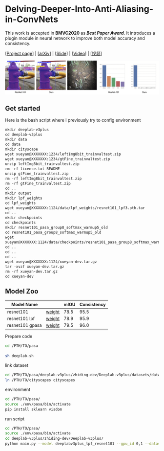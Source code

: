 # Delving-Deeper-Into-Anti-Aliasing-in-ConvNets

This work is accepted in **BMVC2020** as ***Best Paper Award***. It introduces a plugin module in neural network to improve both model accuracy and consistency.

\[[Project page](https://maureenzou.github.io/ddac/)\] | \[[arXiv](https://maureenzou.github.io/ddac/)\] | \[[Slide](https://drive.google.com/file/d/1rX_LRfLCwr3nbX3jmpdKlz9L2S8GrrHS/view?usp=sharing)\] | \[[Video](https://www.youtube.com/watch?v=R8eSs6Cljvc)\] | \[[视频](https://www.bilibili.com/video/BV1aD4y127MF/)\]

![alt text](images/tittle.gif)

## Get started
Here is the bash script where I previously try to config environment
```
mkdir deeplab-v3plus
cd deeplab-v3plus
mkdir data
cd data
mkdir cityscape
wget xueyan@XXXXXXX:1234/leftImg8bit_trainvaltest.zip
wget xueyan@XXXXXXX:1234/gtFine_trainvaltest.zip
unzip leftImg8bit_trainvaltest.zip
rm -rf license.txt README
unzip gtFine_trainvaltest.zip
rm -rf leftImg8bit_trainvaltest.zip
rm -rf gtFine_trainvaltest.zip
cd ..
mkdir output
mkdir lpf_weights
cd lpf_weights
wget xueyan@XXXXXXX:1124/data/lpf_weights/resnet101_lpf3.pth.tar
cd ..
mkdir checkpoints
cd checkpoints
mkdir resnet101_pasa_group8_softmax_warmup5_old
cd resnet101_pasa_group8_softmax_warmup5_old
wget xueyan@XXXXXXX:1124/data/checkpoints/resnet101_pasa_group8_softmax_warmup5_old/model_best.pth.tar
cd ..
cd ..
cd ..
wget xueyan@XXXXXXX:1124/xueyan-dev.tar.gz
tar -xvzf xueyan-dev.tar.gz
rm -rf xueyan-dev.tar.gz
cd xueyan-dev
```

## Model Zoo

| Model Name                       |            | mIOU | Consistency |
|----------------------------------|------------|-----------|-------------|
| resnet101 | [weight](https://drive.google.com/file/d/1Ls7_u9WStbYcTToI6fscJdk8Tr1kupEn/view?usp=sharing) | 78.5      | 95.5        |
| resnet101 lpf | [weight](https://drive.google.com/file/d/1QMf38efAS8Ddiz-WL-y6ltlPwIuTXoaA/view?usp=sharing) | 78.9      | 95.9        |
| resnet101 gpasa | [weight](https://drive.google.com/file/d/1zSKZMhLJKCQRjyFZTXsMxPF47RJoRhYo/view?usp=sharing) | 79.5      | 96.0        |


Prepare code

```bash
cd /PTH/TO/pasa

sh deeplab.sh
```

link dataset

```bash
cd /PTH/TO/pasa/deeplab-v3plus/zhiding-dev/Deeplab-v3plus/datasets/data/
ln /PTH/TO/cityscapes cityscapes
```

environment
```bash
cd /PTH/TO/pasa/
source ./env/pasa/bin/activate
pip install sklearn visdom
```

run script

```bash
cd /PTH/TO/pasa/
source ./env/pasa/bin/activate
cd deeplab-v3plus/zhiding-dev/Deeplab-v3plus/
python main.py --model deeplabv3plus_lpf_resnet101 --gpu_id 0,1 --dataset cityscapes --year 2012_aug --crop_val --lr 0.00875 --crop_size 768 --batch_size 14 --warmup_iter 8000 --total_itrs 80000 --output_stride 16 -f 3 --out-dir ../../data/output/deeplabv3plus_lpf_resnet101_warmup_8000_80000_cityscape
```
